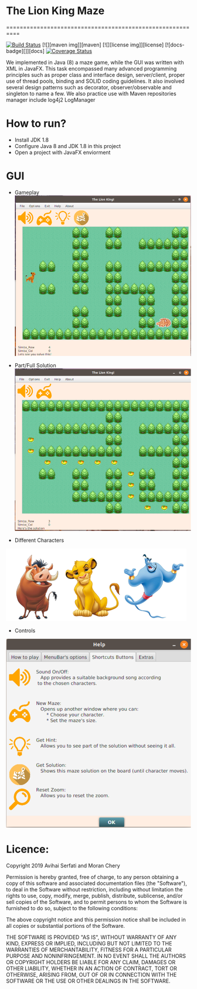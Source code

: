 # The Lion King Maze 
==========================================================

[![Build Status](https://travis-ci.org/lemire/JavaFastPFOR.png)](https://travis-ci.org/lemire/JavaFastPFOR) [![][maven img]][maven] [![][license img]][license] [![docs-badge][]][docs]
[![Coverage Status](https://coveralls.io/repos/github/lemire/JavaFastPFOR/badge.svg?branch=master)](https://coveralls.io/github/lemire/JavaFastPFOR?branch=master)

We implemented in Java (8) a maze game, while the GUI was written with XML in JavaFX. This task encompassed many advanced programming principles such as proper class and interface design, server/client, proper use of thread pools, binding and SOLID coding guidelines. It also involved several design patterns such as decorator, observer/observable and singleton to name a few. We also practice use with Maven repositories manager include log4j2 LogManager

# How to run?

* Install JDK 1.8
* Configure Java 8 and JDK 1.8 in this project
* Open a project with JavaFX enviorment


# GUI

* Gameplay
![alt text](https://github.com/Serfati/ATP2019-Project/blob/master/Resources/Images/GUI1.png)

* Part/Full Solution 
![alt text](https://github.com/Serfati/ATP2019-Project/blob/master/Resources/Images/GUI4.png)

* Different Characters

![alt text](https://github.com/Serfati/ATP2019-Project/blob/master/Resources/Images/GUI5.png)

* Controls

![alt text](https://github.com/Serfati/ATP2019-Project/blob/master/Resources/Images/GUI3.png)


Licence:
=============

Copyright 2019 Avihai Serfati and Moran Chery

Permission is hereby granted, free of charge, to any person obtaining a copy of this software and associated documentation files (the "Software"), to deal in the Software without restriction, including without limitation the rights to use, copy, modify, merge, publish, distribute, sublicense, and/or sell copies of the Software, and to permit persons to whom the Software is furnished to do so, subject to the following conditions:

The above copyright notice and this permission notice shall be included in all copies or substantial portions of the Software.

THE SOFTWARE IS PROVIDED "AS IS", WITHOUT WARRANTY OF ANY KIND, EXPRESS OR IMPLIED, INCLUDING BUT NOT LIMITED TO THE WARRANTIES OF MERCHANTABILITY, FITNESS FOR A PARTICULAR PURPOSE AND NONINFRINGEMENT. IN NO EVENT SHALL THE AUTHORS OR COPYRIGHT HOLDERS BE LIABLE FOR ANY CLAIM, DAMAGES OR OTHER LIABILITY, WHETHER IN AN ACTION OF CONTRACT, TORT OR OTHERWISE, ARISING FROM, OUT OF OR IN CONNECTION WITH THE SOFTWARE OR THE USE OR OTHER DEALINGS IN THE SOFTWARE.

